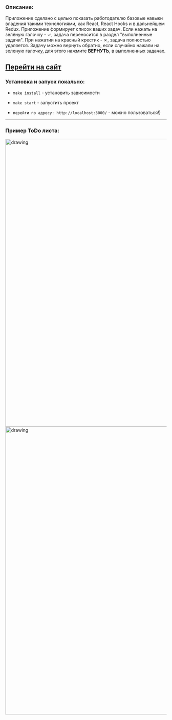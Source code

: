 ### Описание: ###

Приложение сделано с целью показать работодателю базовые навыки владения такими технологиями, как React, React Hooks и в дальнейшем Redux. 
Приложение формирует список ваших задач. Если нажать на зелёную галочку - ✓, задача переносится в раздел "выполненные задачи". При нажатии на красный крестик - ✗, задача полностью удаляется. 
              Задачу можно вернуть обратно, если случайно нажали на зеленую галочку, для этого нажмите <b>ВЕРНУТЬ</b>, в выполненных задачах. 

## [Перейти на сайт]( https://react-study-phi.vercel.app/)

### Установка и запуск локально: ###

- `make install` - установить зависимости

- `make start` - запустить проект

- `перейти по адресу: http://localhost:3000/` - можно пользоваться!)

<hr>

### Пример ToDo листа: ###
<img src="https://i.ibb.co/zmjVHw1/Screenshot-from-2022-07-18-20-34-57.png" alt="drawing" width="900"/>
<img src="https://i.ibb.co/GPX2Kh2/Screenshot-from-2022-07-18-20-35-15.png" alt="drawing" width="900"/>
